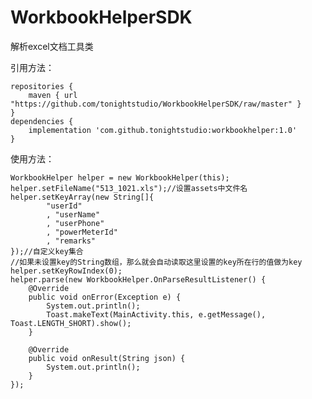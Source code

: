 # WorkbookHelperSDK
解析excel文档工具类

引用方法：

    repositories {
        maven { url "https://github.com/tonightstudio/WorkbookHelperSDK/raw/master" }
    }
    dependencies {
        implementation 'com.github.tonightstudio:workbookhelper:1.0'
    }
    
使用方法：
    
    WorkbookHelper helper = new WorkbookHelper(this);
    helper.setFileName("513_1021.xls");//设置assets中文件名
    helper.setKeyArray(new String[]{
            "userId"
            , "userName"
            , "userPhone"
            , "powerMeterId"
            , "remarks"
    });//自定义key集合
    //如果未设置key的String数组，那么就会自动读取这里设置的key所在行的值做为key
    helper.setKeyRowIndex(0);
    helper.parse(new WorkbookHelper.OnParseResultListener() {
        @Override
        public void onError(Exception e) {
            System.out.println();
            Toast.makeText(MainActivity.this, e.getMessage(), Toast.LENGTH_SHORT).show();
        }

        @Override
        public void onResult(String json) {
            System.out.println();
        }
    });
       
